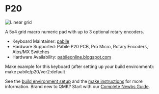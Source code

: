 # P20

![Linear grid](https://github.com/pabile/Pabile20/blob/master/_bak/layout-grid.jpg)

A 5x4 grid macro numeric pad with up to 3 optional rotary encoders. 

* Keyboard Maintainer: [pabile](https://github.com/pabile)
* Hardware Supported: Pabile P20 PCB, Pro Micro, Rotary Encoders, Alps/MX Switches
* Hardware Availability: [pabileonline.blogspot.com](https://pabileonline.blogspot.com/search/label/p20)

Make example for this keyboard (after setting up your build environment):
    make pabile/p20/ver2:default

See the [build environment setup](https://docs.qmk.fm/#/getting_started_build_tools) and the [make instructions](https://docs.qmk.fm/#/getting_started_make_guide) for more information. Brand new to QMK? Start with our [Complete Newbs Guide](https://docs.qmk.fm/#/newbs).

